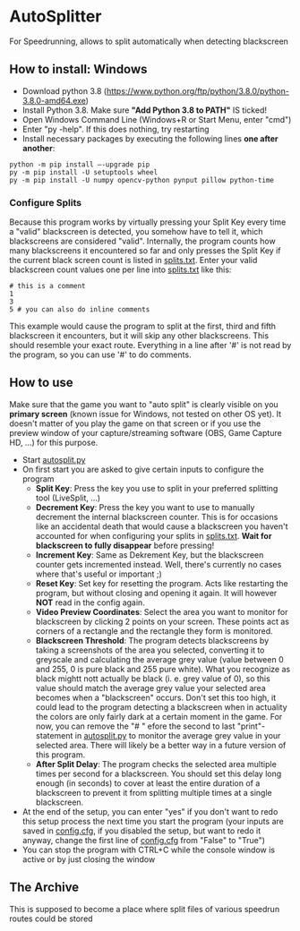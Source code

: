 # AutoSplitter
For Speedrunning, allows to split automatically when detecting blackscreen

## How to install: Windows

- Download python 3.8 (https://www.python.org/ftp/python/3.8.0/python-3.8.0-amd64.exe)
- Install Python 3.8. Make sure **"Add Python 3.8 to PATH"** IS ticked!
- Open Windows Command Line (Windows+R or Start Menu, enter "cmd")
- Enter "py -help". If this does nothing, try restarting
- Install necessary packages by executing the following lines **one after another**:
```
python -m pip install –-upgrade pip
py -m pip install -U setuptools wheel
py -m pip install -U numpy opencv-python pynput pillow python-time
```

### Configure Splits
Because this program works by virtually pressing your Split Key every time a "valid" blackscreen is detected, you somehow have to tell it, which blackscreens are considered "valid".
Internally, the program counts how many blackscreens it encountered so far and only presses the Split Key if the current black screen count is listed in [splits.txt](splits.txt).
Enter your valid blackscreen count values one per line into [splits.txt](splits.txt) like this:
```
# this is a comment
1
3
5 # you can also do inline comments
```
This example would cause the program to split at the first, third and fifth blackscreen it encounters, but it will skip any other blackscreens. This should resemble your exact route. Everything in a line after '#' is not read by the program, so you can use '#' to do comments.

## How to use

Make sure that the game you want to "auto split" is clearly visible on you **primary screen** (known issue for Windows, not tested on other OS yet). It doesn't matter of you play the game on that screen or if you use the preview window of your capture/streaming software (OBS, Game Capture HD, ...) for this purpose.

- Start [autosplit.py](autosplit.py)
- On first start you are asked to give certain inputs to configure the program
  - **Split Key**: Press the key you use to split in your preferred splitting tool (LiveSplit, ...)
  - **Decrement Key**: Press the key you want to use to manually decrement the internal blackscreen counter. This is for occasions like an accidental death that would cause a blackscreen you haven't accounted for when configuring your splits in [splits.txt](splits.txt). **Wait for blackscreen to fully disappear** before pressing!
  - **Increment Key**: Same as Dekrement Key, but the blackscreen counter gets incremented instead. Well, there's currently no cases where that's useful or important ;)
  - **Reset Key**: Set key for resetting the program. Acts like restarting the program, but without closing and opening it again. It will however **NOT** read in the config again.
  - **Video Preview Coordinates**: Select the area you want to monitor for blackscreen by clicking 2 points on your screen. These points act as corners of a rectangle and the rectangle they form is monitored. 
  - **Blackscreen Threshold**: The program detects blackscreens by taking a screenshots of the area you selected, converting it to greyscale and calculating the average grey value (value between 0 and 255, 0 is pure black and 255 pure white). What you recognize as black mightt nott actually be black (i. e. grey value of 0), so this value should match the average grey value your selected area becomes when a "blackscreen" occurs. Don't set this too high, it could lead to the program detecting a blackscreen when in actuality the colors are only fairly dark at a certain moment in the game. For now, you can remove the "# " efore the second to last "print"-statement in [autosplit.py](autosplit.py) to monitor the average grey value in your selected area. There will likely be a better way in a future version of this program.
  - **After Split Delay**: The program checks the selected area multiple times per second for a blackscreen. You should set this delay long enough (in seconds) to cover at least the entire duration of a blackscreen to prevent it from splitting multiple times at a single blackscreen.
- At the end of the setup, you can enter "yes" if you don't want to redo this setup process the next time you start the program (your inputs are saved in [config.cfg](config.cfg), if you disabled the setup, but want to redo it anyway, change the first line of [config.cfg](config.cfg) from "False" to "True")
- You can stop the program with CTRL+C while the console window is active or by just closing the window

## The Archive
This is supposed to become a place where split files of various speedrun routes could be stored